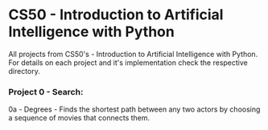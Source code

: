 # CS50 - Introduction to Artificial Intelligence with Python

 All projects from CS50's - Introduction to Artificial Intelligence with Python.
 For details on each project and it's implementation check the respective directory.


### Project 0 - Search:

  0a - Degrees - Finds the shortest path between any two actors by choosing a sequence of movies that connects them.
